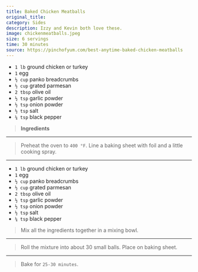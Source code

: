 ```yaml
---
title: Baked Chicken Meatballs
original_title:
category: Sides
description: Izzy and Kevin both love these.
image: chickenmeatballs.jpeg
size: 6 servings
time: 30 minutes
source: https://pinchofyum.com/best-anytime-baked-chicken-meatballs
---
```


* `1 lb` ground chicken or turkey
* `1` egg
* `½ cup` panko breadcrumbs
* `½ cup` grated parmesan
* `2 tbsp` olive oil
* `½ tsp` garlic powder
* `½ tsp` onion powder
* `½ tsp` salt
* `¼ tsp` black pepper

> **Ingredients**

---

> Preheat the oven to `400 °F`. Line a baking sheet with foil and a little cooking spray.

---

* `1 lb` ground chicken or turkey
* `1` egg
* `½ cup` panko breadcrumbs
* `½ cup` grated parmesan
* `2 tbsp` olive oil
* `½ tsp` garlic powder
* `½ tsp` onion powder
* `½ tsp` salt
* `¼ tsp` black pepper

>  Mix all the ingredients together in a mixing bowl.

---

> Roll the mixture into about 30 small balls. Place on baking sheet.

---

> Bake for `25-30 minutes`.